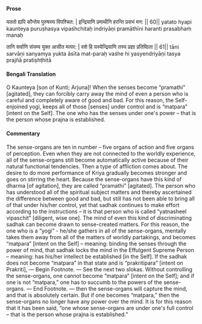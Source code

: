 #### Prose 

यततो ह्यपि कौन्तेय पुरुषस्य विपश्चित: |
इन्द्रियाणि प्रमाथीनि हरन्ति प्रसभं मन: || 60||
yatato hyapi kaunteya puruṣhasya vipaśhchitaḥ
indriyāṇi pramāthīni haranti prasabhaṁ manaḥ

तानि सर्वाणि संयम्य युक्त आसीत मत्पर: |
वशे हि यस्येन्द्रियाणि तस्य प्रज्ञा प्रतिष्ठिता || 61||
tāni sarvāṇi sanyamya yukta āsīta mat-paraḥ
vaśhe hi yasyendriyāṇi tasya prajñā pratiṣhṭhitā

 #### Bengali Translation 

O Kaunteya [son of Kunti; Arjuna]! When the senses become “pramathi” [agitated], they can forcibly carry away the mind of even a person who is careful and completely aware of good and bad. For this reason, the Self-enjoined yogi, keeps all of those [senses] under control and is “matpara” [intent on the Self]. The one who has the senses under one's power – that is the person whose prajna is established.

 #### Commentary 

The sense-organs are ten in number – five organs of action and five organs of perception. Even when they are not connected to the worldly experience, all of the sense-organs still become automatically active because of their natural functional tendencies. Then a type of affliction comes about. The desire to do more performance of Kriya gradually becomes stronger and goes on stirring the heart. Because the sense-organs have this kind of dharma [of agitation], they are called “pramathi” [agitated]. The person who has understood all of the spiritual subject matters and thereby ascertained the difference between good and bad, but still has not been able to bring all of that under his/her control, yet that sadhak continues to make effort according to the instructions – it is that person who is called “yatnasheel vipaschit” [diligent, wise one]. The mind of even this kind of discriminating sadhak can become drawn to sense-created matters. For this reason, the one who is a “yogi” - he/she gathers in all of the sense-organs, mentally takes them away from all of the matters of worldly partakings, and becomes “matpara” [intent on the Self] – meaning: binding the senses through the power of mind, that sadhak locks the mind in the Effulgent Supreme Person – meaning: has his/her intellect be established [in the Self]. If the sadhak does not become “matpara” in that state and is “prakritipara” [intent on Prakriti], — Begin Footnote. — See the next two slokas. Without controlling the sense-organs, one cannot become “matpara” [intent on the Self]; and if one is not “matpara,” one has to succumb to the powers of the sense-organs. — End Footnote. — then the sense-organs will capture the mind, and that is absolutely certain. But if one becomes “matpara,” then the sense-organs no longer have any power over the mind. It is for this reason that it has been said, “one whose sense-organs are under one's full control – that is the person whose prajna is established.”